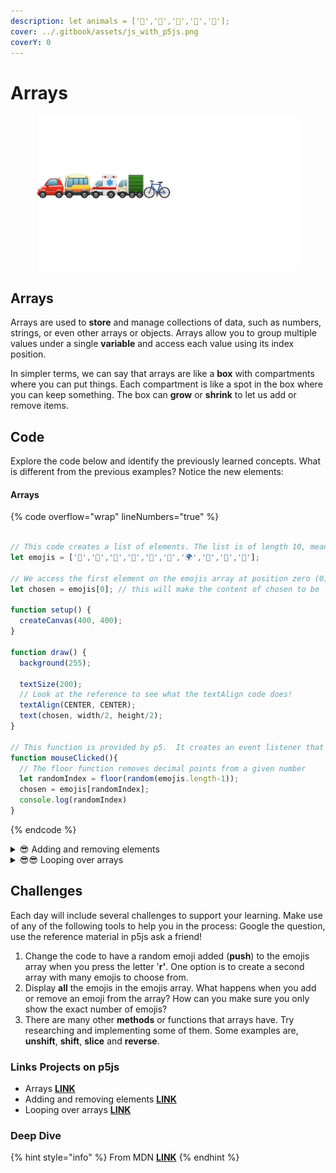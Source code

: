 ```yaml
---
description: let animals = ['🦄','🐹','🐼','🐯','🐶'];
cover: ../.gitbook/assets/js_with_p5js.png
coverY: 0
---
```


# Arrays

<figure><img src="../.gitbook/assets/Screen Shot 2023-08-03 at 11.17.19 AM.png" alt=""><figcaption></figcaption></figure>

## Arrays

Arrays are used to **store** and manage collections of data, such as numbers, strings, or even other arrays or objects. Arrays allow you to group multiple values under a single **variable** and access each value using its index position.

In simpler terms, we can say that arrays are like a **box** with compartments where you can put things. Each compartment is like a spot in the box where you can keep something.  The box can **grow** or **shrink** to let us add or remove items.

## Code

Explore the code below and identify the previously learned concepts.  What is different from the previous examples?  Notice the new elements:

#### Arrays

{% code overflow="wrap" lineNumbers="true" %}
```javascript

// This code creates a list of elements. The list is of length 10, meaning we have 10 elements in the array.
let emojis = ['🦄','👾','🐶','🐰','🐳','🍄','🌍','🍉','🍕','🍭'];

// We access the first element on the emojis array at position zero (0).
let chosen = emojis[0]; // this will make the content of chosen to be '🦄'

function setup() {
  createCanvas(400, 400);
}

function draw() {
  background(255);
  
  textSize(200);
  // Look at the reference to see what the textAlign code does!
  textAlign(CENTER, CENTER);
  text(chosen, width/2, height/2);
}

// This function is provided by p5.  It creates an event listener that is enabled when the mouse is clicked.
function mouseClicked(){
  // The floor function removes decimal points from a given number
  let randomIndex = floor(random(emojis.length-1));
  chosen = emojis[randomIndex];
  console.log(randomIndex)
}
```
{% endcode %}

<details>

<summary><span data-gb-custom-inline data-tag="emoji" data-code="1f60e">😎</span> Adding and removing elements</summary>

In this example, we use **push** to **add** an element to the end of the emojis array and **pop** to **remove** one element from the end of the array.

{% code overflow="wrap" %}
```javascript
// This code creates a list of elements. The list is of length 5.
const emojis = ['🦄','👾','🐰','🐳','🍄'];

// We access the first element on the emojis array at position zero (0).
let chosen = emojis[0];

function setup() {
  createCanvas(400, 400);
}

function draw() {
  background(255);
  
  textAlign(CENTER, CENTER);
  textSize(32);
  // display how many emojis we have in the array
  text('emojis.length = ' + emojis.length,200,50)
  
  textSize(200);
  text(chosen, width/2, height/2);  
}

// This function is provided by p5.  It creates an event listener that is enabled when the mouse is clicked.
function mouseClicked(){
  let randomIndex = floor(random(emojis.length-1));
  chosen = emojis[randomIndex];
  console.log('randomIndex ', randomIndex)
}

function keyPressed(e){
  if(key === 'd'){
    // Adds the dragon emoji to the end of the emojis array
    emojis.push('🐲');
    console.log(emojis);
  }
  if(key === 'x'){
    // Removes the last emoji in the emojis array
    emojis.pop();
    console.log(emojis);
  }
}


```
{% endcode %}

</details>

<details>

<summary><span data-gb-custom-inline data-tag="emoji" data-code="1f60e">😎</span><span data-gb-custom-inline data-tag="emoji" data-code="1f60e">😎</span> Looping over arrays</summary>

Arrays and loops work great together, they help simplify our code. As you can see we are always showing the total number of vehicles in the array by limiting our loop to the array's length.

{% code overflow="wrap" lineNumbers="true" %}
```javascript
let vehicles = ['🚗','🚌','🚑','🚛'];

function setup() {
  createCanvas(400, 400);  
}

function draw() {
  background(255);
  textSize(50);
  // We can access the items in the array by using the [] notation.  We include the position (index) of the item we want. vehicles[0] returns '🚗'
  for(let i = 0; i < vehicles.length; i++){
    text(vehicles[i], i * 50, 200)
  }
}

function keyPressed(){
  if(key === 'a'){
    vehicles.push('🚲');
  }
  if(key === 'd'){
    vehicles.pop();
  }
}
```
{% endcode %}

</details>

## Challenges

Each day will include several challenges to support your learning.  Make use of any of the following tools to help you in the process: Google the question, use the reference material in p5js ask a friend!

1. Change the code to have a random emoji added (**push**) to the emojis array when you press the letter '**r'**.  One option is to create a second array with many emojis to choose from.
2. Display **all** the emojis in the emojis array.  What happens when you add or remove an emoji from the array?  How can you make sure you only show the exact number of emojis?
3. There are many other **methods** or functions that arrays have.  Try researching and implementing some of them.  Some examples are, **unshift**, **shift**, **slice** and **reverse**.&#x20;

### Links Projects on p5js&#x20;

* Arrays [**LINK**](https://editor.p5js.org/Garcila/sketches/5E1omtdDD)
* Adding and removing elements [**LINK**](https://editor.p5js.org/Garcila/sketches/\_-S\_GldOa)
* Looping over arrays [**LINK**](https://editor.p5js.org/Garcila/sketches/3atuRWF8t)

### Deep Dive

{% hint style="info" %}
From MDN [**LINK**](https://developer.mozilla.org/en-US/docs/Web/JavaScript/Reference/Global\_Objects/Array)
{% endhint %}



